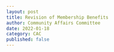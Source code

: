 ```yaml
---
layout: post
title: Revision of Membership Benefits
author: Community Affairs Committee
date: 2022-01-18
category: CAC
published: false
---
```

